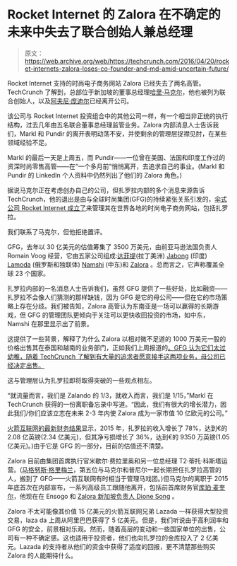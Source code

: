 # Rocket Internet 的 Zalora 在不确定的未来中失去了联合创始人兼总经理 

> 原文：<https://web.archive.org/web/https://techcrunch.com/2016/04/20/rocket-internets-zalora-loses-co-founder-and-md-amid-uncertain-future/>

Rocket Internet 支持的时尚电子商务网站 Zalora 已经失去了两名高管。TechCrunch 了解到，总部位于新加坡的董事总经理[哈里·马克尔](https://web.archive.org/web/20221202003847/https://www.linkedin.com/in/harry-markl-8539374)，他也被列为联合创始人，以及[阿夫尼·庞迪尔](https://web.archive.org/web/20221202003847/https://www.linkedin.com/in/avni-pundir-bb82685)已经离开公司。

该公司与 Rocket Internet 投资组合中的其他公司一样，有一个相当非正统的执行结构，过去几年由五名联合董事总经理监管业务。Zalora 内部消息人士告诉我们，Markl 和 Pundir 的离开表明动荡不安，并使剩余的管理层捉襟见肘，在某些领域经验不足。

Markl 的最后一天是上周五，而 Pundir——一位曾在美国、法国和印度工作过的资深时尚零售高管——在“一个多月前”悄悄离开，去追求自己的事业。(Markl 和 Pundir 的 LinkedIn 个人资料中仍然列出了他们的 Zalora 角色。)

据说马克尔正在考虑创办自己的公司，但扎罗拉内部的多个消息来源告诉 TechCrunch，他的退出是由与全球时尚集团(GFG)的持续紧张关系引发的，[伞式公司 Rocket Internet 成立了](https://web.archive.org/web/20221202003847/https://beta.techcrunch.com/2014/09/04/rocket-internet-consolidates-5-emerging-market-fashion-brands-into-one-3-5b-gfg/)来管理其在世界各地的时尚电子商务网站，包括扎罗拉。

我们联系了马克尔，但他拒绝置评。

GFG，去年以 30 亿美元的估值筹集了 3500 万美元，由前亚马逊法国负责人 Romain Voog 经营，它由五家公司组成:[达菲提](https://web.archive.org/web/20221202003847/http://www.dafiti.com/)(拉丁美洲) [Jabong](https://web.archive.org/web/20221202003847/http://www.jabong.com/) (印度) [Lamoda](https://web.archive.org/web/20221202003847/http://www.lamoda.ru/) (俄罗斯和独联体) [Namshi](https://web.archive.org/web/20221202003847/http://www.namshi.com/) (中东)和 [Zalora](https://web.archive.org/web/20221202003847/http://www.zalora.com/) 。总而言之，它声称覆盖全球 23 个国家。

扎罗拉内部的一名消息人士告诉我们，虽然 GFG 提供了一些好处，比如融资——扎罗拉不会像人们猜测的那样缺钱，因为 GFG 是它的母公司——但在它的市场策略上存在分歧。我们被告知，Zalora 高管认为东南亚是一场可以赢得的长期游戏，但 GFG 的管理团队更倾向于关注可以更快收回投资的市场，如中东，Namshi 在那里显示出了前景。

这提供了一些背景，解释了为什么 Zalora 以相对微不足道的 1000 万美元一股的价格出售其在泰国和越南的业务部门，正如我们上周报道的[。GFG 认为它们太过幼稚，随着 TechCrunch 了解到有大量的追求者愿意接手这两项业务，母公司已经决定出售。](https://web.archive.org/web/20221202003847/https://beta.techcrunch.com/2016/04/14/zalora-rocket-internets-unprofitable-asian-fashion-portal-is-selling-off-business-units/)

这与管理层认为扎罗拉即将取得突破的一些观点相左。

“就流量而言，我们是 Zalando 的 1/3，就收入而言，我们是 1/15，”Markl 在 TechCrunch 获得的一份离职备忘录中写道。“因此，我们有很大的增长潜力，因此我们/你们应该立志在未来 2-3 年内使 Zalora 成为一家市值 10 亿欧元的公司。”

[火箭互联网的最新财务结果](https://web.archive.org/web/20221202003847/http://rocketinternet.pr.co/126308-rocket-internet-portfolio-companies-show-continued-growth-and-improvement-in-profitability-in?utm_medium=email&utm_source=transactional&utm_campaign=subscription_immediately)显示，2015 年，扎罗拉的收入增长了 78%，达到€的 2.08 亿英镑(2.34 亿美元)，但其净亏损增长了 36%，达到€的 9350 万英镑(1.05 亿美元)。)由于它是 GFG 的一部分，目前的估值还不清楚。

Zalora 目前由集团首席执行官米歇尔·费拉里奥和另一位总经理 T2·蒂托·科斯塔运营。([马格努斯·格里梅兰](https://web.archive.org/web/20221202003847/https://www.linkedin.com/in/magnus-grimeland-953b311)，第五位与马克尔和普尼尔一起长期担任扎罗拉高管的人，搬到了 GFG——火箭互联网有时相当于管理马戏团。)但马克尔的离职于 2015 年底首次在内部宣布，一系列高级员工跟随他离开，包括前首席财务官[库珀·麦奎尔](https://web.archive.org/web/20221202003847/https://www.linkedin.com/in/coopermcguire)，他现在在 Ensogo 和 [Zalora 新加坡负责人 Dione Song](https://web.archive.org/web/20221202003847/http://www.marketing-interactive.com/dione-song-exits-zalora/) 。

Zalora 不太可能像其价值 15 亿美元的火箭互联网兄弟 Lazada 一样获得大型投资交易，laza da 上周从阿里巴巴获得了 5 亿美元。但是，我们听说由于高利润率和 GFG 的安全，前景相对乐观。然而，随着高层的变动和一些国家单位的出售，公司有一种不确定感。这也适用于投资者，他们也向扎罗拉的金库投入了 2 亿美元。Lazada 的支持者从他们的资金中获得了适度的回报，更不清楚那些购买 Zalora 的人能期待什么。
